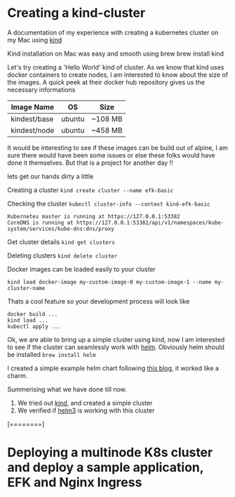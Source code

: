 # Creating a kind-cluster
A documentation of my experience with creating a kubernetes cluster on my Mac using [kind](https://kind.sigs.k8s.io/ "kind")

Kind installation on Mac was easy and smooth using brew brew install kind

Let's try creating a 'Hello World' kind of cluster. As we know that kind uses docker containers to create nodes, I am interested to know about the size of the images. A quick peek at their docker hub repository gives us the necessary informations

|Image Name   | OS  | Size  |
| ------------ | ------------ | ------------ |
|kindest/base|ubuntu|~108 MB
|kindest/node|ubuntu|~458 MB


It would be interesting to see if these images can be build out of alpine, I am sure there would have been some issues or else these folks would have done it themselves. But that is a project for another day !!

lets get our hands dirty a little

Creating a cluster
`kind create cluster --name efk-basic`

Checking the cluster
`kubectl cluster-info --context kind-efk-basic`

	Kubernetes master is running at https://127.0.0.1:53382
	CoreDNS is running at https://127.0.0.1:53382/api/v1/namespaces/kube-system/services/kube-dns:dns/proxy

Get cluster details
`kind get clusters`

Deleting clusters
`kind delete cluster`

Docker images can be loaded easily to your cluster 

`kind load docker-image my-custom-image-0 my-custom-image-1 --name my-cluster-name`

Thats a cool feature so your development process will look like

	docker build ...
	kind load ...
	kubectl apply ...

Ok, we are able to bring up a simple cluster using kind, now I am interested to see if the cluster can seamlessly work with [helm](https://helm.sh/ "helm"). Obviously helm should be installed
`brew install helm`

I created a simple example helm chart following [this blog](https://opensource.com/article/20/5/helm-charts "this blog"), it worked like a charm.

Summerising what we have done till now.

1. We tried out [kind](https://kind.sigs.k8s.io/ "kind"), and created a simple cluster
2. We verified if [helm3](https://helm.sh/ "helm") is working with this cluster

[========]

# Deploying a multinode K8s cluster and deploy a sample application, EFK and Nginx Ingress
